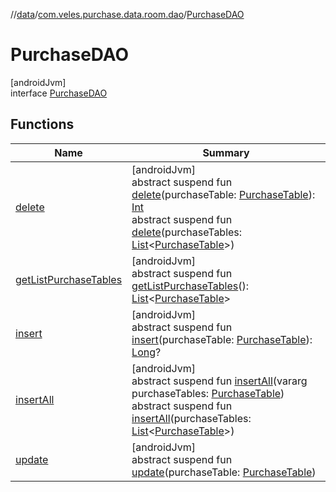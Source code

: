 //[data](../../../index.md)/[com.veles.purchase.data.room.dao](../index.md)/[PurchaseDAO](index.md)

# PurchaseDAO

[androidJvm]\
interface [PurchaseDAO](index.md)

## Functions

| Name | Summary |
|---|---|
| [delete](delete.md) | [androidJvm]<br>abstract suspend fun [delete](delete.md)(purchaseTable: [PurchaseTable](../../com.veles.purchase.data.room.table/-purchase-table/index.md)): [Int](https://kotlinlang.org/api/latest/jvm/stdlib/kotlin/-int/index.html)<br>abstract suspend fun [delete](delete.md)(purchaseTables: [List](https://kotlinlang.org/api/latest/jvm/stdlib/kotlin.collections/-list/index.html)&lt;[PurchaseTable](../../com.veles.purchase.data.room.table/-purchase-table/index.md)&gt;) |
| [getListPurchaseTables](get-list-purchase-tables.md) | [androidJvm]<br>abstract suspend fun [getListPurchaseTables](get-list-purchase-tables.md)(): [List](https://kotlinlang.org/api/latest/jvm/stdlib/kotlin.collections/-list/index.html)&lt;[PurchaseTable](../../com.veles.purchase.data.room.table/-purchase-table/index.md)&gt; |
| [insert](insert.md) | [androidJvm]<br>abstract suspend fun [insert](insert.md)(purchaseTable: [PurchaseTable](../../com.veles.purchase.data.room.table/-purchase-table/index.md)): [Long](https://kotlinlang.org/api/latest/jvm/stdlib/kotlin/-long/index.html)? |
| [insertAll](insert-all.md) | [androidJvm]<br>abstract suspend fun [insertAll](insert-all.md)(vararg purchaseTables: [PurchaseTable](../../com.veles.purchase.data.room.table/-purchase-table/index.md))<br>abstract suspend fun [insertAll](insert-all.md)(purchaseTables: [List](https://kotlinlang.org/api/latest/jvm/stdlib/kotlin.collections/-list/index.html)&lt;[PurchaseTable](../../com.veles.purchase.data.room.table/-purchase-table/index.md)&gt;) |
| [update](update.md) | [androidJvm]<br>abstract suspend fun [update](update.md)(purchaseTable: [PurchaseTable](../../com.veles.purchase.data.room.table/-purchase-table/index.md)) |
